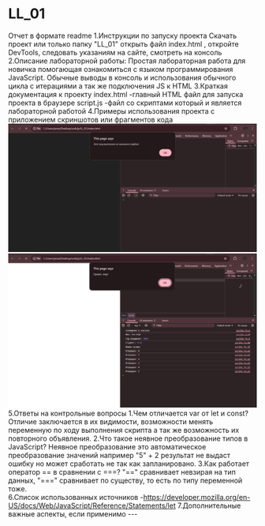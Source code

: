 # LL_01

Отчет в формате readme
1.Инструкции по запуску проекта
    Скачать проект или только папку "LL_01" открыть файл index.html , откройте DevTools, следовать указаниям на сайте, смотреть на консоль 
2.Описание лабораторной работы:
    Простая лабораторная работа для новичка помогающая ознакомиться с языком программирования JavaScript. Обычные выводы в консоль и использования обычного цикла с итерациями а так же подключения JS к HTML
3.Краткая документация к проекту
    index.html -главный HTML файл для запуска проекта в браузере 
    script.js  -файл со скриптами который и является лабораторной работой
4.Примеры использования проекта с приложением скриншотов или фрагментов кода
![запуск файла index.html](image.png)
![после введения оценки срабатывают оставшиеся скрипты](image-1.png)
5.Ответы на контрольные вопросы
    1.Чем отличается var от let и const?
        Отличие заключается в их видимости, возможности менять переменную по ходу выполнения скрипта а так же возможность их повторного объявления.
    2.Что такое неявное преобразование типов в JavaScript?
        Неявное преобразование это автоматическое преобразование значений например "5" + 2 результат не выдаст ошибку но может сработать не так как запланировано.
    3.Как работает оператор == в сравнении с ===?
       "==" сравнивает невзирая на тип данных, "===" сравнивает по существу, то есть по типу переменной тоже.   
6.Список использованных источников
        -https://developer.mozilla.org/en-US/docs/Web/JavaScript/Reference/Statements/let
7.Дополнительные важные аспекты, если применимо
        ---